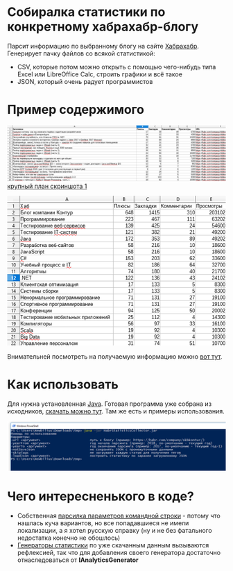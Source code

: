# Собиралка статистики по конкретному хабрахабр-блогу

Парсит информацию по выбранному блогу на сайте [Хабрахабр](https://habr.com/). Генерирует пачку файлов со всякой статистикой:
* CSV, которые потом можно открыть с помощью чего-нибудь типа Excel или LibreOffice Calc, строить графики и всё такое
* JSON, который очень радует программистов

# Пример содержимого

![скриншот 1](readme_pics/pic1.png)
[крупный план скриншота 1](https://raw.githubusercontent.com/Newbilius/HabrStatisticCollector/master/readme_pics/pic1.png)

![скриншот 2](readme_pics/pic2.png)

Внимательней посмотреть на получаемую информацию можно [вот тут](exampleData).

# Как использовать

Для нужна установленная [Java](https://www.oracle.com/technetwork/java/javase/downloads/index.html).
Готовая программа уже собрана из исходников, [скачать можно тут](https://github.com/Newbilius/HabrStatisticCollector/releases).
Там же есть и примеры использования.

![скриншот 2](readme_pics/pic3.png)

# Чего интересненького в коде?

* Собственная [парсилка параметров командной строки](src/main/java/com/newbilius/HabrStatisticCollector/CommandLineParser) - потому что нашлась куча вариантов, но все попадавшиеся не имели локализации, а я хотел русскую справку (ну и не без фатального недостатка конечно не обошлось)
* [Генераторы статистики](src/main/java/com/newbilius/HabrStatisticCollector/AnalyticsGenerators) по уже скачанным данным вызываются рефлексией, так что для добавления своего генератора достаточно отнаследоваться от **IAnalyticsGenerator**
